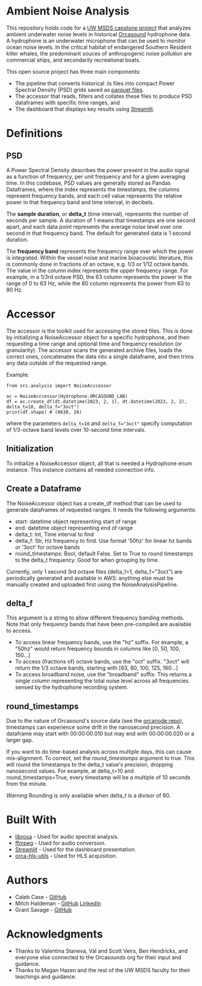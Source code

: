 # Ambient Noise Analysis

This repository holds code for a [UW MSDS capstone project](https://www.washington.edu/datasciencemasters/capstone-projects/) that analyzes ambient underwater noise levels in historical [Orcasound](https://orcasound.net) hydrophone data. A hydrophone is an underwater microphone that can be used to monitor ocean noise levels. In the critical habitat of endangered Southern Resident killer whales, the predominant souces of anthropogenic noise pollution are commercial ships, and secondarily recreational boats.

This open source project has three main components:

- The pipeline that converts historical .ts files into compact Power Spectral Density (PSD) grids saved as [parquet files](https://parquet.apache.org/).
- The accessor that reads, filters and collates these files to produce PSD dataframes with specific time ranges, and
- The dashboard that displays key results using [Streamlit](https://streamlit.io/).

# Definitions

## PSD

A Power Spectral Density describes the power present in the audio signal as a function of frequency, per unit frequency and for a given averaging time. In this codebase, PSD values are generally stored as Pandas Dataframes, where the index represents the timestamps, the columns represent frequency bands, and each cell value represents the relative power in that frequency band and time interval, in decibels.

The **sample duration**, or **delta_t** (time interval), represents the number of seconds per sample. A duration of 1 means that timestamps are one second apart, and each data point represents the average noise level over one second in that frequency band. The default for generated data is 1 second duration.

The **frequency band** represents the frequency range over which the power is integrated. Within the vessel noise and marine bioacoustic literature, this is commonly done in fractions of an octave, e.g. 1/3 or 1/12 octave bands. The value in the column index represents the upper frequency range. For example, in a 1/3rd octave PSD, the 63 column represents the power in the range of 0 to 63 Hz, while the 80 column represents the power from 63 to 80 Hz.

# Accessor

The accessor is the toolkit used for accessing the stored files. This is done by initializing a NoiseAccessor object for a specific hydrophone, and then requesting a time range and optional time and frequency resolution (or granularity). The accessor scans the generated archive files, loads the correct ones, concatenates the data into a single dataframe, and then trims any data outside of the requested range.

Example:

```
from src.analysis import NoiseAcccessor

ac = NoiseAcccessor(Hydrophone.ORCASOUND_LAB)
df = ac.create_df(dt.datetime(2023, 2, 1), dt.datetime(2023, 2, 2), delta_t=10, delta_f="3oct")
print(df.shape) # (8638, 26)
```

where the parameters `delta_t=10` and `delta_f="3oct"` specify computation of 1/3-octave band levels over 10-second time intervals.

## Initialization

To initialize a NoiseAccessor object, all that is needed a Hydrophone enum instance. This instance contains all needed connection info.

## Create a Dataframe

The NoiseAccessor object has a create_df method that can be used to generate dataframes of requested ranges. It needs the following arguments:

- start: datetime object representing start of range
- end: datetime object representing end of range
- delta_t: Int, Time interval to find
- delta_f: Str, Hz frequency to find. Use format '50hz' for linear hz bands or '3oct' for octave bands
- round_timestamps: Bool, default False. Set to True to round timestamps to the delta_t frequency. Good for when grouping by time.

Currently, only 1 second 3rd octave files (delta_1=1, delta_f="3oct") are periodically generated and available in AWS: anything else must be manually created and uploaded first using the NoiseAnalysisPipeline.

## delta_f

This argument is a string to allow different frequency banding methods. Note that only frequency bands that have been pre-compiled are available to access.

- To access linear frequency bands, use the "hz" suffix. For example, a "50hz" would return frequency bounds in columns like [0, 50, 100, 150...]
- To access (fractions of) octave bands, use the "oct" suffix. "3oct" will return the 1/3 octave bands, starting with [63, 80, 100, 125, 160...]
- To access broadband noise, use the "broadband" suffix. This returns a single column representing the total noise level across all frequencies sensed by the hydrophone recording system.

## round_timestamps

Due to the nature of Orcasound's source data (see the [orcanode repo](https://github.com/orcasound/orcanode)), timestamps can experience some drift in the nanosecond precision. A dataframe may start with 00:00:00.010 but may end with 00:00:00.020 or a larger gap.

If you want to do time-based analysis across multiple days, this can cause mis-alignment. To correct, set the _round_timestamps_ argument to true. This will round the timestamps to the delta_t value's precision, dropping nanosecond values. For example, at delta_t=10 and round_timestamps=True, every timestamp will be a multiple of 10 seconds from the minute.

_*Warning*_ Rounding is only available when delta_t is a divisor of 60.

# Built With

- [librosa](https://librosa.org/) - Used for audio spectral analysis. 
- [ffmpeg](https://ffmpeg.org/) - Used for audio conversion.  
- [Streamlit](https://streamlit.io/) - Used for the dashboard presentation. 
- [orca-hls-utils](https://github.com/orcasound/orca-hls-utils) - Used for HLS acquisition.  

# Authors 

- Caleb Case - [GitHub](https://github.com/CaseCal)
- Mitch Haldeman - [GitHub](https://github.com/mitchhaldeman) [LinkedIn](https://www.linkedin.com/in/mitchhaldeman/)
- Grant Savage - [GitHub](https://github.com/savageGrant)

# Acknowledgments 

- Thanks to Valentina Staneva, Val and Scott Veirs, Ben Hendricks, and everyone else connected to the Orcasounds org for their input and guidance.  
- Thanks to Megan Hazen and the rest of the UW MSDS faculty for their teachings and guidance.  